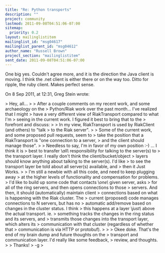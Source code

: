 ```yaml
---
title: "Re: Python transports"
description: ""
project: community
lastmod: 2011-09-08T04:51:06-07:00
sitemap:
  priority: 0.2
layout: mailinglistitem
mailinglist_id: "msg04617"
mailinglist_parent_id: "msg04612"
author_name: "Russell Brown"
project_section: "mailinglistitem"
sent_date: 2011-09-08T04:51:06-07:00
---
```



One big yes. Couldn't agree more, and it is the direction the Java client is 
moving. I think the .net client is either there or on the way too. Ditto for 
ripple, the ruby client. Makes perfect sense.

On 8 Sep 2011, at 12:31, Greg Stein wrote:

&gt; Hey, all...
&gt; 
&gt; After a couple comments on my recent work, and some archaeology on the
&gt; Python/Riak work over the past month... I've realized that I might
&gt; have a very different view of RiakTransport compared to what I'm
&gt; seeing in the current work. I figured it best to bring that to the
&gt; forefront and discuss:
&gt; 
&gt; In my view, RiakTransport is used by RiakClient (and others) to "talk
&gt; to the Riak server".
&gt; 
&gt; Some of the current work, and some proposed pull requests, seem to
&gt; take the position that a RiakTransport is "one connection to a server,
&gt; and the client should manage those".
&gt; 
&gt; Needless to say, I'm in favor of my own position :-) ... I think it is
&gt; best to transfer \\*all\\* responsibility for talking to the server(s) to
&gt; the transport layer. I really don't think the client/bucket/object
&gt; layers should know anything about talking to the server(s). I'd like
&gt; to see the transport layer be told about all server(s) available, and
&gt; then it Just Works.
&gt; 
&gt; I'm still a newbie with all this code, and need to keep plugging away
&gt; at the higher levels of functionality and compensation for problems.
&gt; I'd like to build up some code that contacts \\*one\\* given server, asks
&gt; for all of the ring servers, and then opens connections to those
&gt; servers. And then, it should (automatically) maintain client
&gt; connections based on what is happening with the Riak cluster. The
&gt; current (proposed) code manages connections to N servers, but has no
&gt; automatic add/remove based on changes in the cluster status. I think
&gt; this happens at a layer \\*just\\* above the actual transport. ie.
&gt; something tracks the changes in the ring status and its servers, and
&gt; transmits those changes into the transport layer, which alters its
&gt; communication with that cluster (regardless of whether that
&gt; communication is via HTTP or protobuf).
&gt; 
&gt; 
&gt; Okee doke. That's the end of my brain dump and future thoughts on the
&gt; transport and communication layer. I'd really like some feedback,
&gt; review, and thoughts.
&gt; 
&gt; Thanks!
&gt; -g
&gt; 
